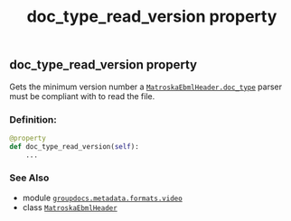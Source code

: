 ﻿---
title: doc_type_read_version property
second_title: GroupDocs.Metadata for Python via .NET API References
description: 
type: docs
url: /python-net/groupdocs.metadata.formats.video/matroskaebmlheader/doc_type_read_version/
is_root: false
weight: 120
---

## doc_type_read_version property


Gets the minimum version number a [`MatroskaEbmlHeader.doc_type`](/metadata/python-net/groupdocs.metadata.formats.video/matroskaebmlheader#doc_type) parser must be compliant with to read the file.
### Definition:
```python
@property
def doc_type_read_version(self):
    ...
```

### See Also
* module [`groupdocs.metadata.formats.video`](../../)
* class [`MatroskaEbmlHeader`](/metadata/python-net/groupdocs.metadata.formats.video/matroskaebmlheader)
